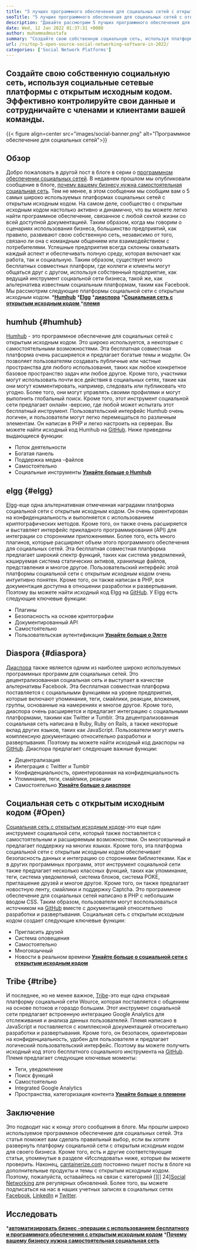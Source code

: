 ```yaml
---
title: "5 лучших программного обеспечения для социальных сетей с открытым исходным кодом в 2022 году" 
seoTitle: "5 лучших программного обеспечения для социальных сетей с открытым исходным кодом в 2022 году" 
description: "Давайте рассмотрим 5 лучших программного обеспечения для социальных сетей с открытым исходным кодом. К этим программным обеспечениям Humhub, Elgg, диаспора, социальная сеть с открытым исходным кодом и племя." 
date: Wed, 12 Jan 2022 01:37:31 +0000
author: muhammadmustafa
summary: "Создайте свою собственную социальную сеть, используя платформы социальной сети с открытым исходным кодом. Контролируйте свои данные и сотрудничайте с членами вашей команды и amp; Клиенты эффективно." 
url: /ru/top-5-open-source-social-networking-software-in-2022/
categories: ['Social Network Platforms']
---
```


## Создайте свою собственную социальную сеть, используя социальные сетевые платформы с открытым исходным кодом. Эффективно контролируйте свои данные и сотрудничайте с членами и клиентами вашей команды.

{{< figure align=center src="images/social-banner.png" alt="Программное обеспечение для социальных сетей">}}


## Обзор
Добро пожаловать в другой пост в блоге в серии о [программном обеспечении социальных сетей][1]. В недавнем прошлом мы опубликовали сообщение в блоге, [почему вашему бизнесу нужна самостоятельная социальная сеть][2]. Тем не менее, в этом сообщении мы сообщим вам о 5 самых широко используемых платформах социальных сетей с открытым исходным кодом. На самом деле, сообщество с открытым исходным кодом настолько активно и динамично, что вы можете легко найти программное обеспечение, связанное с любой сектой жизни со всей доступной документацией. Таким образом, когда мы говорим о сценариях использования бизнеса, большинство предприятий, как правило, развивают свою собственную сеть, независимо от того, связано ли она с командным общением или взаимодействием с потребителями.
Успешные предприятия всегда склонны охватывать каждый аспект и обеспечивать полную среду, которая включает как работа, так и социальную. Таким образом, существует много бесплатных совместных платформ, где коллеги и клиенты могут общаться друг с другом, используя собственный предприятие, как ведущий инструмент социальной сети бизнеса, такой же, как альтернатива известным социальным платформам, таким как Facebook. Мы рассмотрим следующие платформы социальной сети с открытым исходным кодом.
  ***[Humhub][3]** 
  ***[Elgg][4]** 
  ***[диаспора][5]** 
  *[**Социальная сеть с открытым исходным кодом** ][6]
  ***[племя][7]** 

## humhub   {#humhub}
[Humhub][8] - это программное обеспечение для социальных сетей с открытым исходным кодом. Это широко используется, а некоторые с самостоятельными возможностями. Эта бесплатная совместная платформа очень расширяется и предлагает богатые темы и модули. Он позволяет пользователям создавать публичные или частные пространства для любого использования, таких как любое конкретное базовое пространство задач или любое другое. Кроме того, участники могут использовать почти все действия в социальных сетях, такие как они могут комментировать, например, следовать или публиковать что угодно. Более того, они могут управлять своими профилями и могут выполнить глобальный поиск. Кроме того, этот инструмент социальной сети предлагает онлайн -версию, где любой может испытать этот бесплатный инструмент. Пользовательский интерфейс Humhub очень логичен, и пользователи могут легко перемещаться по различным элементам. Он написан в PHP и легко настроить на серверах. Вы можете найти исходный код Humhub на [GitHub][9].
Ниже приведены выдающиеся функции:
  * Поток деятельности
  * Богатая панель
  * Поддержка медиа -файлов
  * Самостоятельно
  * Социальные инструменты
[**Узнайте больше о Humhub** ][10]

## elgg   {#elgg}
[Elgg][11]-еще одна альтернативная отмеченная наградами платформа социальной сети с открытым исходным кодом. Он очень ориентирован на конфиденциальность и выполняется с использованием криптографических методов. Кроме того, он также очень расширяется и выставляет интерфейс прикладного программирования (API) для интеграции со сторонними приложениями. Более того, есть много плагинов, которые расширяют объем этого программного обеспечения для социальных сетей. Эта бесплатная совместная платформа предлагает широкий спектр функций, таких как система уведомлений, кэшируемая система статических активов, хранилище файлов, представления и многое другое. Пользовательский интерфейс этой платформы социальной сети с открытым исходным кодом очень интуитивно понятен. Кроме того, он также написан в PHP, вся документация доступна в отношении разработки и развертывания. Поэтому вы можете найти исходный код Elgg на [GitHub][12].
У Elgg есть следующие ключевые функции:
  * Плагины
  * Безопасность на основе криптографии
  * Документированный API
  * Самостоятельно
  * Пользовательская аутентификация
**[Узнайте больше о Элгге][13]** 

## Diaspora   {#diaspora}
[Диаспора][14] также является одним из наиболее широко используемых программных программ для социальных сетей. Это децентрализованная социальная сеть и выступает в качестве альтернативы Facebook. Эта бесплатная совместная платформа поставляется с социальными функциями на уровне предприятия, которые включают упоминания, теги, смайлики, реакции, вложения, группы, основанные на намерениях и многое другое. Кроме того, диаспора очень расширяется и предлагает интеграцию с социальными платформами, такими как Twitter и Tumblr. Эта децентрализованная социальная сеть написана в Ruby, Ruby on Rails, а также некоторые вклад других языков, таких как JavaScript. Пользователи могут иметь комплексную документацию относительно разработки и развертывания. Поэтому вы можете найти исходный код диаспоры на [GitHub][15].
Диаспора предлагает следующие важные функции:
  * Децентрализация
  * Интеграция с Twitter и Tumblr
  * Конфиденциальность, ориентированная на конфиденциальность
  * Упоминания, теги, смайлики, реакции
  * Самостоятельно
**[Узнайте больше о диаспоре][16]** 

## Социальная сеть с открытым исходным кодом   {#Open}
[Социальная сеть с открытым исходным кодом][17]-это еще один инструмент социальной сети, который также поставляется с самостоятельным и расширяемым возможностями. Он многоязычный и предлагает поддержку на многих языках. Кроме того, эта платформа социальной сети с открытым исходным кодом обеспечивает безопасность данных и интеграцию со сторонними библиотеками. Как и в других программных программ, этот инструмент социальной сети также предлагает несколько классных функций, таких как упоминание, теги, система уведомлений, система блоков, система POKE, приглашение друзей и многое другое. Кроме того, он также предлагает новостную ленту, смайлики и поддержку Captcha. Это программное обеспечение для социальных сетей написано в PHP с небольшим вводом CSS. Таким образом, пользователи могут воспользоваться источником на [GitHub][18] вместе с документацией относительно разработки и развертывания.
Социальная сеть с открытым исходным кодом создает следующие ключевые функции:
  * Пригласить друзей
  * Система оповещения
  * Самостоятельно
  * Многоязычный
  * Новости в реальном времени
[**Узнайте больше о социальной сети с открытым исходным кодом** ][19]

## Tribe   {#tribe}
И последнее, но не менее важное, [Tribe][20]-это еще одна открывая платформу социальной сети Wource, которая поставляется с общением на основе потоков и гораздо большим. Этот инструмент социальной сети предлагает встроенную интеграцию Google Analytics для отслеживания и анализа данных пользователей. Племя написано в JavaScript и поставляется с комплексной документацией относительно разработки и развертывания. Кроме того, он безопасен, ориентирован на конфиденциальность, удобен для пользователя и предлагает логический пользовательский интерфейс. Поэтому вы можете получить исходный код этого бесплатного социального инструмента на [GitHub][21].
Племя предлагает следующие ключевые моменты:
  * Теги, уведомление
  * Поиск функций
  * Самостоятельно
  * Integrated Google Analytics
  * Пространства, категоризация контента
[**Узнайте больше о племени** ][22]

## **Заключение**
Это подводит нас к концу этого сообщения в блоге. Мы прошли широко используемое программное обеспечение для социальных сетей. Эта статья поможет вам сделать правильный выбор, если вы хотите развернуть платформу социальной сети с открытым исходным кодом для своего бизнеса. Кроме того, есть и другие соответствующие статьи, упомянутые в разделе «Исследовать» ниже, которые вы можете проверить.
Наконец, [cantainerize.com][23] постоянно пишет посты в блоге на дополнительные продукты и темы с открытым исходным кодом. Поэтому, пожалуйста, оставайтесь на связи с категорией [][] 24][Social Networking][25] для регулярных обновлений. Более того, вы можете подписаться на нас в наших учетных записях в социальных сетях [Facebook][26], [LinkedIn][27] и [Twitter][28].

## Исследовать
  ***[автоматизировать бизнес -операции с использованием бесплатного и программного обеспечения с открытым исходным кодом][29]** 
  *[**Почему вашему бизнесу нужна самостоятельная социальная сеть** ][17]

  
[1]: https://blog.containerize.com/category/social-network-platforms/
[2]: https://blog.containerize.com/social-network-platforms/why-your-business-needs-a-self-hosted-social-network/
[3]: #Humhub
[4]: #Elgg
[5]: #Diaspora
[6]: #Open
[7]: #Tribe
[8]: https://products.containerize.com/social-network-platforms/humhub/
[9]: https://github.com/humhub/humhub
[10]: https://www.humhub.com/en
[11]: https://products.containerize.com/social-network-platforms/elgg/
[12]: https://github.com/elgg/elgg
[13]: https://elgg.org/
[14]: https://products.containerize.com/social-network-platforms/diaspora/
[15]: https://github.com/diaspora/diaspora
[16]: https://diasporafoundation.org/
[17]: https://products.containerize.com/social-network-platforms/open-source-social-network/
[18]: https://github.com/opensource-socialnetwork/opensource-socialnetwork
[19]: https://www.opensource-socialnetwork.org/
[20]: https://products.containerize.com/social-network-platforms/tribe/
[21]: https://github.com/tribeplatform/api-documentation
[22]: https://docs.tribe.so/
[23]: https://www.containerize.com/
[24]: https://products.containerize.com/video-conferencing/
[25]: https://products.containerize.com/social-network-platforms/
[26]: https://web.facebook.com/containerize
[27]: https://www.linkedin.com/company/containerize/
[28]: https://twitter.com/containerize_co
[29]: https://blog.containerize.com/blogging/automate-business-operations-using-open-source-software/
